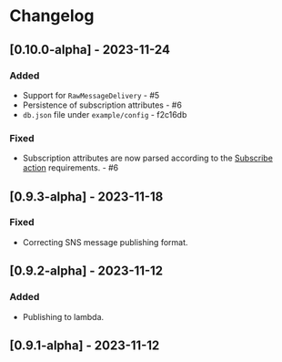 # Changelog

## [0.10.0-alpha] - 2023-11-24

### Added
- Support for `RawMessageDelivery` - #5
- Persistence of subscription attributes - #6
- `db.json` file under `example/config` - f2c16db

### Fixed
- Subscription attributes are now parsed according to the [Subscribe action](https://docs.aws.amazon.com/sns/latest/api/API_Subscribe.html) requirements. - #6

## [0.9.3-alpha] - 2023-11-18
### Fixed
- Correcting SNS message publishing format.

## [0.9.2-alpha] - 2023-11-12
### Added
- Publishing to lambda.

## [0.9.1-alpha] - 2023-11-12